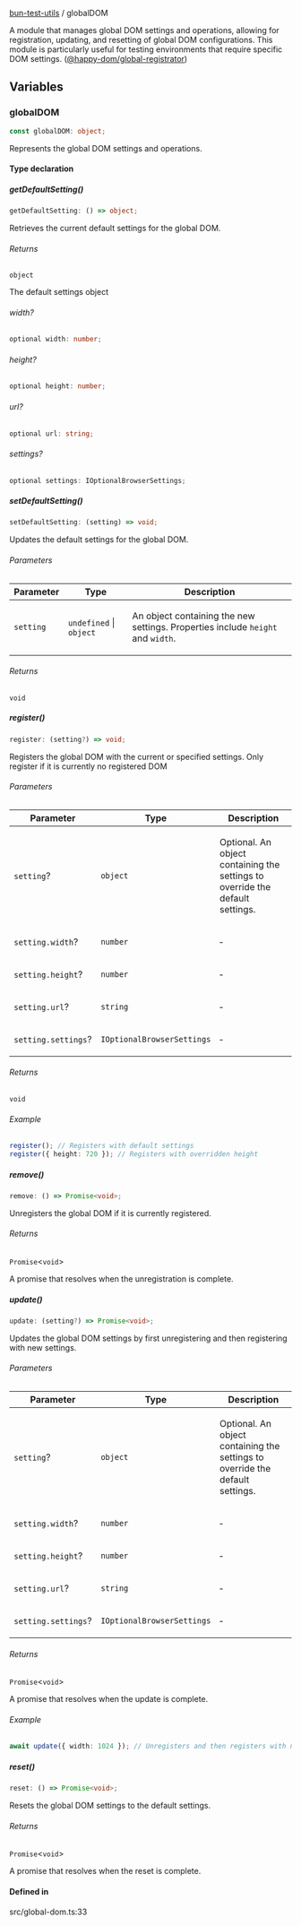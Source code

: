 [bun-test-utils](https://github.com/itsmeid/bun-test-utils/tree/main/docs/README.md) / globalDOM

A module that manages global DOM settings and operations, allowing for
registration, updating, and resetting of global DOM configurations.
This module is particularly useful for testing environments that require
specific DOM settings.
([@happy-dom/global-registrator](https://www.npmjs.com/package/@happy-dom/global-registrator))

## Variables

### globalDOM

```ts
const globalDOM: object;
```

Represents the global DOM settings and operations.

#### Type declaration

##### getDefaultSetting()

```ts
getDefaultSetting: () => object;
```

Retrieves the current default settings for the global DOM.

###### Returns

`object`

The default settings object

###### width?

```ts
optional width: number;
```

###### height?

```ts
optional height: number;
```

###### url?

```ts
optional url: string;
```

###### settings?

```ts
optional settings: IOptionalBrowserSettings;
```

##### setDefaultSetting()

```ts
setDefaultSetting: (setting) => void;
```

Updates the default settings for the global DOM.

###### Parameters

<table>
<thead>
<tr>
<th>Parameter</th>
<th>Type</th>
<th>Description</th>
</tr>
</thead>
<tbody>
<tr>
<td>

`setting`

</td>
<td>

`undefined` \| `object`

</td>
<td>

An object containing the new settings. Properties include `height` and `width`.

</td>
</tr>
</tbody>
</table>

###### Returns

`void`

##### register()

```ts
register: (setting?) => void;
```

Registers the global DOM with the current or specified settings.
Only register if it is currently no registered DOM

###### Parameters

<table>
<thead>
<tr>
<th>Parameter</th>
<th>Type</th>
<th>Description</th>
</tr>
</thead>
<tbody>
<tr>
<td>

`setting`?

</td>
<td>

`object`

</td>
<td>

Optional. An object containing the settings to override the default settings.

</td>
</tr>
<tr>
<td>

`setting.width`?

</td>
<td>

`number`

</td>
<td>

&hyphen;

</td>
</tr>
<tr>
<td>

`setting.height`?

</td>
<td>

`number`

</td>
<td>

&hyphen;

</td>
</tr>
<tr>
<td>

`setting.url`?

</td>
<td>

`string`

</td>
<td>

&hyphen;

</td>
</tr>
<tr>
<td>

`setting.settings`?

</td>
<td>

`IOptionalBrowserSettings`

</td>
<td>

&hyphen;

</td>
</tr>
</tbody>
</table>

###### Returns

`void`

###### Example

```ts
register(); // Registers with default settings
register({ height: 720 }); // Registers with overridden height
```

##### remove()

```ts
remove: () => Promise<void>;
```

Unregisters the global DOM if it is currently registered.

###### Returns

`Promise`\<`void`\>

A promise that resolves when the unregistration is complete.

##### update()

```ts
update: (setting?) => Promise<void>;
```

Updates the global DOM settings by first unregistering and then registering with new settings.

###### Parameters

<table>
<thead>
<tr>
<th>Parameter</th>
<th>Type</th>
<th>Description</th>
</tr>
</thead>
<tbody>
<tr>
<td>

`setting`?

</td>
<td>

`object`

</td>
<td>

Optional. An object containing the settings to override the default settings.

</td>
</tr>
<tr>
<td>

`setting.width`?

</td>
<td>

`number`

</td>
<td>

&hyphen;

</td>
</tr>
<tr>
<td>

`setting.height`?

</td>
<td>

`number`

</td>
<td>

&hyphen;

</td>
</tr>
<tr>
<td>

`setting.url`?

</td>
<td>

`string`

</td>
<td>

&hyphen;

</td>
</tr>
<tr>
<td>

`setting.settings`?

</td>
<td>

`IOptionalBrowserSettings`

</td>
<td>

&hyphen;

</td>
</tr>
</tbody>
</table>

###### Returns

`Promise`\<`void`\>

A promise that resolves when the update is complete.

###### Example

```ts
await update({ width: 1024 }); // Unregisters and then registers with new width setting
```

##### reset()

```ts
reset: () => Promise<void>;
```

Resets the global DOM settings to the default settings.

###### Returns

`Promise`\<`void`\>

A promise that resolves when the reset is complete.

#### Defined in

src/global-dom.ts:33
